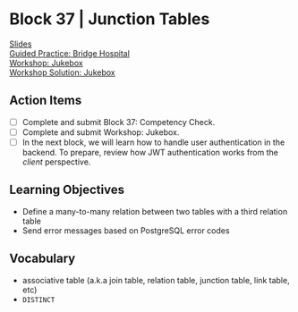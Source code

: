 # Block 37 | Junction Tables

[Slides](https://docs.google.com/presentation/d/e/2PACX-1vQuBdVl6-UfJXrt_Sfa4YErqQWsN2lXMibIjs70UviyIGn8kdnxXrimfRiSXhJANg7BhD5-olPGwFfV/pub?start=false&loop=false&delayms=3000)\
[Guided Practice: Bridge Hospital](https://github.com/FullstackAcademy/bridge-hospital)\
[Workshop: Jukebox](https://github.com/FullstackAcademy/jukebox)\
[Workshop Solution: Jukebox](https://github.com/FullstackAcademy/jukebox-solution)

## Action Items

- [ ] Complete and submit Block 37: Competency Check.
- [ ] Complete and submit Workshop: Jukebox.
- [ ] In the next block, we will learn how to handle user authentication in the backend.
      To prepare, review how JWT authentication works from the _client_ perspective.

## Learning Objectives

- Define a many-to-many relation between two tables with a third relation table
- Send error messages based on PostgreSQL error codes

## Vocabulary

- associative table (a.k.a join table, relation table, junction table, link table, etc)
- `DISTINCT`
